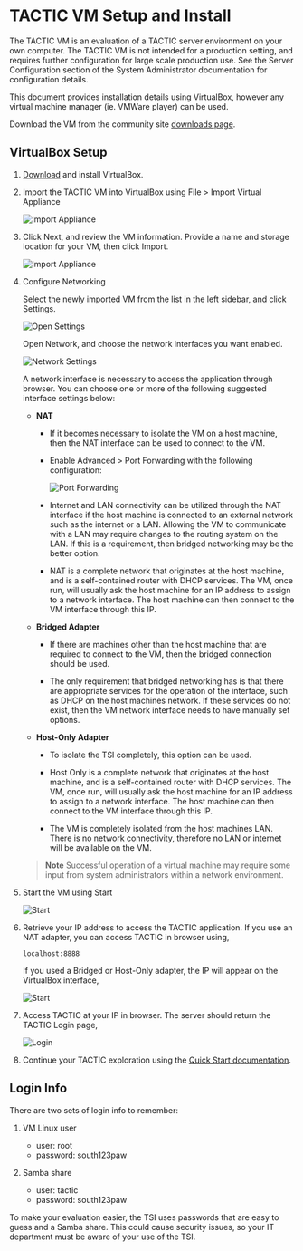 # TACTIC VM Setup and Install

The TACTIC VM is an evaluation of a TACTIC server environment on your own computer. The TACTIC VM is not intended for a production setting, and requires further configuration for large scale production use. See the Server Configuration section of the System Administrator documentation for configuration details.  

This document provides installation details using VirtualBox, however any virtual machine manager (ie. VMWare player) can be used.

Download the VM from the community site <a href="http://community.southpawtech.com/tactic/community/link/downloads">downloads page</a>.



## VirtualBox Setup


1. [Download](https://www.virtualbox.org/) and install VirtualBox.

2. Import the TACTIC VM into VirtualBox using File > Import Virtual Appliance

    ![Import Appliance](media/tsi-install-1.gif)

3. Click Next, and review the VM information. Provide a name and storage location for your VM, then click Import.

    ![Import Appliance](media/tsi-install-2.PNG)


4. Configure Networking

    Select the newly imported VM from the list in the left sidebar, and click Settings. 

    ![Open Settings](media/tsi-install-3.PNG)

    Open Network, and choose the network interfaces you want enabled.

    ![Network Settings](media/tsi-install-4.PNG)

    A network interface is necessary to access the application through browser.
    You can choose one or more of the following suggested interface settings below:
    
    - **NAT**

        - If it becomes necessary to isolate the VM on a host machine, then the NAT interface can be used to connect to the VM.
        - Enable Advanced > Port Forwarding with the following configuration:
    
            ![Port Forwarding](media/tsi-install-6.PNG)

        - Internet and LAN connectivity can be utilized through the NAT
            interface if the host machine is connected to an external network such
            as the internet or a LAN. Allowing the VM to communicate with a LAN may
            require changes to the routing system on the LAN. If this is a
            requirement, then bridged networking may be the better option.

        - NAT is a complete network that originates at the host machine, and is
            a self-contained router with DHCP services. The VM, once run, will
            usually ask the host machine for an IP address to assign to a network interface. The host machine can then connect to the VM interface through
            this IP.

    - **Bridged Adapter**

        -   If there are machines other than the host machine that are required
            to connect to the VM, then the bridged connection should be used.

        -   The only requirement that bridged networking has is that there are
            appropriate services for the operation of the interface, such as DHCP on
            the host machines network. If these services do not exist, then the VM
            network interface needs to have manually set options.

    - **Host-Only Adapter**

        -   To isolate the TSI completely, this option can be used.

        -   Host Only is a complete network that originates at the host machine,
            and is a self-contained router with DHCP services. The VM, once run,
            will usually ask the host machine for an IP address to assign to a
            network interface. The host machine can then connect to the VM interface
            through this IP.

        -   The VM is completely isolated from the host machines LAN. There is no
            network connectivity, therefore no LAN or internet will be available on
            the VM.

    > **Note** Successful operation of a virtual machine may require some input from system administrators within a network environment.

5. Start the VM using Start 
    
    ![Start](media/tsi-install-5.PNG)

6. Retrieve your IP address to access the TACTIC application. If you use an NAT adapter, you can access TACTIC in browser using,

    `localhost:8888`

    If you used a Bridged or Host-Only adapter, the IP will appear on the VirtualBox interface,
    
    ![Start](media/tsi-install-7.PNG)

7. Access TACTIC at your IP in browser. The server should return the TACTIC Login page,
    
    ![Login](media/quick-start-fresh-login.PNG)


8. Continue your TACTIC exploration using the [Quick Start documentation](http://community.southpawtech.com/docs/quick-start).


## Login Info

There are two sets of login info to remember:

1.  VM Linux user

    - user: root 
    - password: south123paw

2.  Samba share

    - user: tactic 
    - password: south123paw

To make your evaluation easier, the TSI uses passwords that are easy to
guess and a Samba share. This could cause security issues, so your IT
department must be aware of your use of the TSI.



